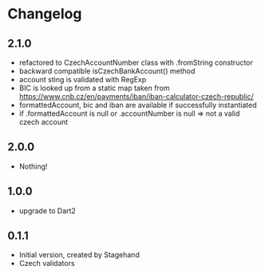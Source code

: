 # Changelog

## 2.1.0
- refactored to CzechAccountNumber class with .fromString constructor
- backward compatible isCzechBankAccount() method
- account sting is validated with RegExp
- BIC is looked up from a static map taken from https://www.cnb.cz/en/payments/iban/iban-calculator-czech-republic/
- formattedAccount, bic and iban are available if successfully instantiated
- if .formattedAccount is null or .accountNumber is null => not a valid czech account

## 2.0.0
- Nothing! 

## 1.0.0
- upgrade to Dart2

## 0.1.1

- Initial version, created by Stagehand
- Czech validators
